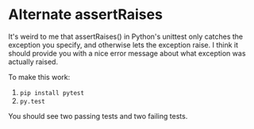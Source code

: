 # Alternate assertRaises

It's weird to me that assertRaises() in Python's unittest only catches the exception you specify, and otherwise lets the exception raise. I think it should provide you with a nice error message about what exception was actually raised.

To make this work:

1. `pip install pytest`
1. `py.test`

You should see two passing tests and two failing tests.